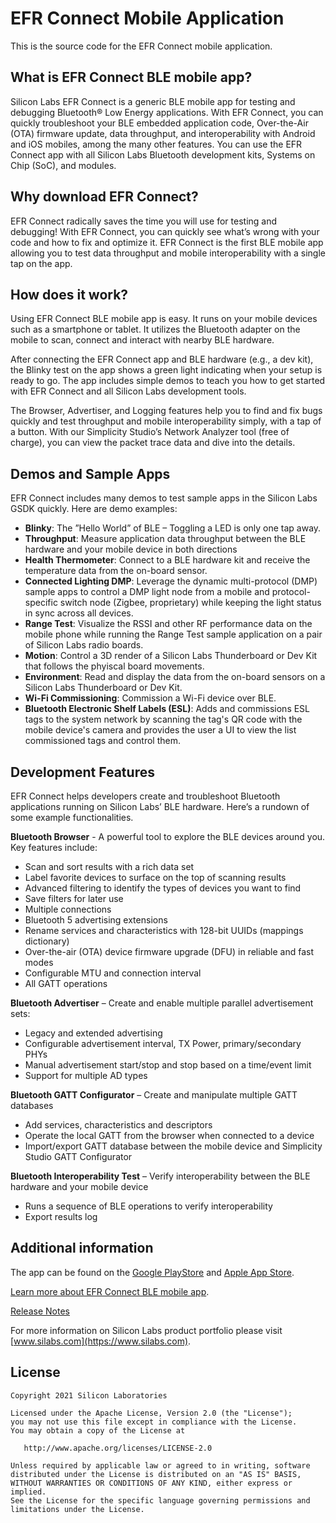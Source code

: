 # EFR Connect Mobile Application
This is the source code for the EFR Connect mobile application.

## What is EFR Connect BLE mobile app? 

Silicon Labs EFR Connect is a generic BLE mobile app for testing and debugging Bluetooth® Low Energy applications. With EFR Connect, you can quickly troubleshoot your BLE embedded application code, Over-the-Air (OTA) firmware update, data throughput, and interoperability with Android and iOS mobiles, among the many other features. You can use the EFR Connect app with all Silicon Labs Bluetooth development kits, Systems on Chip (SoC), and modules.

## Why download EFR Connect? 
EFR Connect radically saves the time you will use for testing and debugging! With EFR Connect, you can quickly see what’s wrong with your code and how to fix and optimize it. EFR Connect is the first BLE mobile app allowing you to test data throughput and mobile interoperability with a single tap on the app.

## How does it work? 
Using EFR Connect BLE mobile app is easy. It runs on your mobile devices such as a smartphone or tablet. It utilizes the Bluetooth adapter on the mobile to scan, connect and interact with nearby BLE hardware.

After connecting the EFR Connect app and BLE hardware (e.g., a dev kit), the Blinky test on the app shows a green light indicating when your setup is ready to go. The app includes simple demos to teach you how to get started with EFR Connect and all Silicon Labs development tools.

The Browser, Advertiser, and Logging features help you to find and fix bugs quickly and test throughput and mobile interoperability simply, with a tap of a button. With our Simplicity Studio’s Network Analyzer tool (free of charge), you can view the packet trace data and dive into the details.

## Demos and Sample Apps
EFR Connect includes many demos to test sample apps in the Silicon Labs GSDK quickly. Here are demo examples: 

- **Blinky**: The ”Hello World” of BLE – Toggling a LED is only one tap away. 
- **Throughput**: Measure application data throughput between the BLE hardware 
 and your mobile device in both directions
- **Health Thermometer**: Connect to a BLE hardware kit and receive the temperature data from the on-board sensor.
- **Connected Lighting DMP**: Leverage the dynamic multi-protocol (DMP) sample apps to control a DMP light node from a mobile and protocol-specific switch node (Zigbee, proprietary) while keeping the light status in sync across all devices.
- **Range Test**: Visualize the RSSI and other RF performance data on the mobile phone while running the Range Test sample application on a pair of Silicon Labs radio boards.
- **Motion**: Control a 3D render of a Silicon Labs Thunderboard or Dev Kit that follows the phyiscal board movements.
- **Environment**: Read and display the data from the on-board sensors on a Silicon Labs Thunderboard or Dev Kit.
- **Wi-Fi Commissioning**: Commission a Wi-Fi device over BLE.
- **Bluetooth Electronic Shelf Labels (ESL)**: Adds and commissions ESL tags to the system network by scanning the tag's QR code with the mobile device's camera and provides the user a UI to view the list commissioned tags and control them.

## Development Features
EFR Connect helps developers create and troubleshoot Bluetooth applications running on Silicon Labs’ BLE hardware. Here’s a rundown of some example functionalities.

**Bluetooth Browser** - A powerful tool to explore the BLE devices around you. Key features include:
- Scan and sort results with a rich data set
- Label favorite devices to surface on the top of scanning results
- Advanced filtering to identify the types of devices you want to find
- Save filters for later use
- Multiple connections
- Bluetooth 5 advertising extensions
- Rename services and characteristics with 128-bit UUIDs (mappings dictionary)
- Over-the-air (OTA) device firmware upgrade (DFU) in reliable and fast modes
- Configurable MTU and connection interval
- All GATT operations

**Bluetooth Advertiser** – Create and enable multiple parallel advertisement sets:
- Legacy and extended advertising
- Configurable advertisement interval, TX Power, primary/secondary PHYs
- Manual advertisement start/stop and stop based on a time/event limit
- Support for multiple AD types

**Bluetooth GATT Configurator** – Create and manipulate multiple GATT databases
- Add services, characteristics and descriptors
- Operate the local GATT from the browser when connected to a device
- Import/export GATT database between the mobile device and Simplicity Studio GATT Configurator

**Bluetooth Interoperability Test** – Verify interoperability between the BLE hardware
 and your mobile device 
- Runs a sequence of BLE operations to verify interoperability
- Export results log



## Additional information
The app can be found on the [Google PlayStore](https://play.google.com/store/apps/details?id=com.siliconlabs.bledemo&hl=en) and [Apple App Store](https://apps.apple.com/us/app/blue-gecko/id1030932759).

[Learn more about EFR Connect BLE mobile app](https://www.silabs.com/developers/efr-connect-mobile-app).

[Release Notes](https://www.silabs.com/developers/efr-connect-mobile-app)

For more information on Silicon Labs product portfolio please visit [www.silabs.com](https://www.silabs.com). 


## License

    Copyright 2021 Silicon Laboratories
    
    Licensed under the Apache License, Version 2.0 (the "License");
    you may not use this file except in compliance with the License.
    You may obtain a copy of the License at
    
       http://www.apache.org/licenses/LICENSE-2.0
    
    Unless required by applicable law or agreed to in writing, software
    distributed under the License is distributed on an "AS IS" BASIS,
    WITHOUT WARRANTIES OR CONDITIONS OF ANY KIND, either express or implied.
    See the License for the specific language governing permissions and
    limitations under the License.




